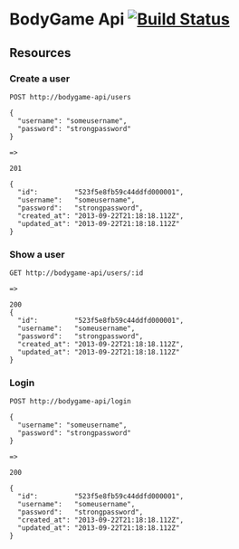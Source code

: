 # BodyGame Api [![Build Status](https://travis-ci.org/priscillaKW/bodygame-api.png)](https://travis-ci.org/priscillaKW/bodygame-api)

## Resources

### Create a user

    POST http://bodygame-api/users

    {
      "username": "someusername",
      "password": "strongpassword"
    }

    =>

    201

    {
      "id":         "523f5e8fb59c44ddfd000001",
      "username":   "someusername",
      "password":   "strongpassword",
      "created_at": "2013-09-22T21:18:18.112Z",
      "updated_at": "2013-09-22T21:18:18.112Z"
    }

### Show a user

    GET http://bodygame-api/users/:id

    =>

    200
    {
      "id":         "523f5e8fb59c44ddfd000001",
      "username":   "someusername",
      "password":   "strongpassword",
      "created_at": "2013-09-22T21:18:18.112Z",
      "updated_at": "2013-09-22T21:18:18.112Z"
    }

### Login

    POST http://bodygame-api/login

    {
      "username": "someusername",
      "password": "strongpassword"
    }

    =>

    200

    {
      "id":         "523f5e8fb59c44ddfd000001",
      "username":   "someusername",
      "password":   "strongpassword",
      "created_at": "2013-09-22T21:18:18.112Z",
      "updated_at": "2013-09-22T21:18:18.112Z"
    }


